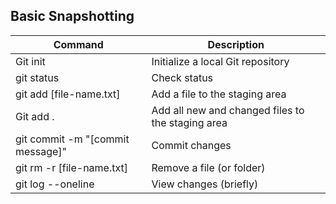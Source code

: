 <h2>Basic Snapshotting</h2>

|Command|Description|
|---|---|
|Git init | Initialize a local Git repository |
|git status | Check status |
|git add [file-name.txt] | Add a file to the staging area |
|Git add . | Add all new and changed files to the staging area |
|git commit -m "[commit message]" | Commit changes |
|git rm -r [file-name.txt] | Remove a file (or folder) |
|git log --oneline | View changes (briefly) |
